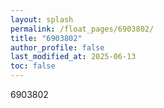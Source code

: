 ```yaml
---
layout: splash
permalink: /float_pages/6903802/
title: "6903802"
author_profile: false
last_modified_at: 2025-06-13
toc: false
---
```

 
6903802
